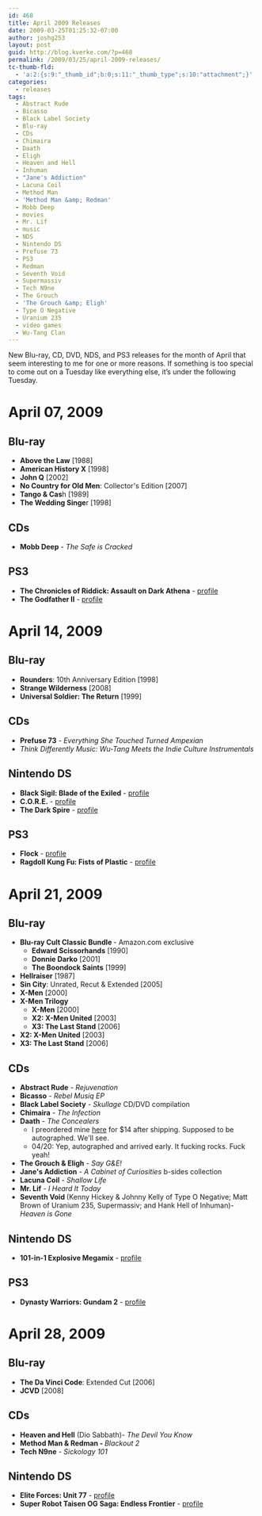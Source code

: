 ```yaml
---
id: 468
title: April 2009 Releases
date: 2009-03-25T01:25:32-07:00
author: joshg253
layout: post
guid: http://blog.kverke.com/?p=468
permalink: /2009/03/25/april-2009-releases/
tc-thumb-fld:
  - 'a:2:{s:9:"_thumb_id";b:0;s:11:"_thumb_type";s:10:"attachment";}'
categories:
  - releases
tags:
  - Abstract Rude
  - Bicasso
  - Black Label Society
  - Blu-ray
  - CDs
  - Chimaira
  - Daath
  - Eligh
  - Heaven and Hell
  - Inhuman
  - "Jane's Addiction"
  - Lacuna Coil
  - Method Man
  - 'Method Man &amp; Redman'
  - Mobb Deep
  - movies
  - Mr. Lif
  - music
  - NDS
  - Nintendo DS
  - Prefuse 73
  - PS3
  - Redman
  - Seventh Void
  - Supermassiv
  - Tech N9ne
  - The Grouch
  - 'The Grouch &amp; Eligh'
  - Type O Negative
  - Uranium 235
  - video games
  - Wu-Tang Clan
---
```

New Blu-ray, CD, DVD, NDS, and PS3 releases for the month of April that seem interesting to me for one or more reasons. If something is too special to come out on a Tuesday like everything else, it’s under the following Tuesday.

<h1>April 07, 2009</h1>

<h2>Blu-ray</h2>

<ul>
    <li><strong>Above the Law</strong> [1988]</li>
    <li><strong>American History X</strong> [1998]</li>
    <li><strong>John Q</strong> [2002]</li>
    <li><strong>No Country for Old Men</strong>: Collector's Edition [2007]</li>
    <li><strong>Tango &amp; Cas</strong>h [1989]</li>
    <li><strong>The Wedding Singe</strong>r [1998]</li>
</ul>

<h2>CDs</h2>

<ul>
    <li><strong>Mobb Deep</strong> - <em>The Safe is Cracked</em></li>
</ul>

<h2>PS3</h2>

<ul>
    <li><strong>The Chronicles of Riddick: Assault on Dark Athena</strong> - <a href="http://ps3.ign.com/objects/851/851727.html">profile</a></li>
    <li><strong>The Godfather II</strong> - <a href="http://ps3.ign.com/objects/953/953333.html">profile</a></li>
</ul>

<h1>April 14, 2009</h1>

<h2>Blu-ray</h2>

<ul>
    <li><strong>Rounders</strong>: 10th Anniversary Edition [1998]</li>
    <li><strong>Strange Wilderness</strong> [2008]</li>
    <li><strong>Universal Soldier: The Return</strong> [1999]</li>
</ul>

<h2>CDs</h2>

<ul>
    <li><strong>Prefuse 73</strong> - <em>Everything She Touched Turned Ampexian
</em></li>
    <li><em>Think Differently Music: Wu-Tang Meets the Indie Culture Instrumentals</em></li>
</ul>

<h2>Nintendo DS</h2>

<ul>
    <li> <strong>Black Sigil: Blade of the Exiled</strong> - <a href="http://ds.ign.com/objects/142/14253403.html">profile</a><a href="http://media.ds.ign.com/media/142/14253403/imgs_1.html"></a></li>
    <li><strong>C.O.R.E.</strong> - <a href="http://ds.ign.com/objects/946/946923.html">profile</a></li>
    <li><strong>The Dark Spire</strong> - <a href="http://ds.ign.com/objects/142/14251220.html">profile</a></li>
</ul>

<h2>PS3</h2>

<ul>
    <li><strong>Flock</strong> - <a href="http://ps3.ign.com/objects/142/14265383.html">profile</a></li>
    <li><strong>Ragdoll Kung Fu: Fists of Plastic</strong> - <a href="http://ps3.ign.com/objects/142/14266747.html">profile</a></li>
</ul>

<h1>April 21, 2009</h1>

<h2>Blu-ray</h2>

<ul>
    <li><strong>Blu-ray Cult Classic Bundle </strong>- Amazon.com exclusive
<ul>
    <li><strong>Edward Scissorhands</strong> [1990]<strong>
</strong></li>
    <li><strong>Donnie Darko</strong> [2001]<strong>
</strong></li>
    <li><strong>The Boondock Saints</strong> [1999]</li>
</ul>
</li>
    <li><strong>Hellraiser</strong> [1987]</li>
    <li><strong>Sin City</strong>: Unrated, Recut &amp; Extended [2005]</li>
    <li><strong>X-Men</strong> [2000]</li>
    <li><strong>X-Men Trilogy</strong>
<ul>
    <li><strong>X-Men</strong> [2000]</li>
    <li><strong>X2: X-Men United</strong> [2003]</li>
    <li><strong>X3: The Last Stand</strong> [2006]</li>
</ul>
</li>
    <li><strong>X2: X-Men United</strong> [2003]</li>
    <li><strong>X3: The Last Stand</strong> [2006]</li>
</ul>

<h2>CDs</h2>

<ul>
    <li><strong>Abstract Rude</strong> - <em>Rejuvenation</em></li>
    <li><strong>Bicasso</strong> - <em>Rebel Musiq EP</em></li>
    <li><strong>Black Label Society</strong> - <em>Skullage</em> CD/DVD compilation</li>
    <li><strong>Chimaira</strong> - <em>The Infection
</em></li>
    <li><strong>Daath</strong> - <em>The Concealers</em>
<ul>
    <li>I preordered mine <a href="http://www.cmdistro.com/Item/Daath_-_Concealers_+_Autographed_Booklet_-PRE-ORDER-/29881">here</a> for $14 after shipping. Supposed to be autographed. We'll see.</li>
    <li>04/20: Yep, autographed and arrived early. It fucking rocks. Fuck yeah!</li>
</ul>
</li>
    <li><strong>The Grouch &amp; Eligh</strong> - <em>Say G&amp;E!</em></li>
    <li><span style="font-weight: bold">Jane's Addiction</span> - <em>A Cabinet of Curiosities</em> b-sides collection</li>
    <li><strong>Lacuna Coil</strong> - <em>Shallow Life
</em></li>
    <li><strong>Mr. Lif</strong> - <em>I Heard It Today</em></li>
    <li><strong>Seventh Void</strong><strong> </strong>(Kenny Hickey &amp; Johnny Kelly of Type O Negative; Matt Brown of Uranium 235, Supermassiv; and Hank Hell of Inhuman)- <em>Heaven is Gone
</em></li>
</ul>

<h2>Nintendo DS</h2>

<ul>
    <li><strong>101-in-1 Explosive Megamix</strong> - <a href="http://ds.ign.com/objects/142/14298278.html">profile</a></li>
</ul>

<h2>PS3</h2>

<ul>
    <li><strong>Dynasty Warriors: Gundam 2</strong> - <a href="http://ps3.ign.com/objects/774/774973.html">profile</a></li>
</ul>

<h1>April 28, 2009</h1>

<h2>Blu-ray</h2>

<ul>
    <li><strong>The Da Vinci Code</strong>: Extended Cut [2006]</li>
    <li><strong>JCVD</strong> [2008]</li>
</ul>

<h2>CDs</h2>

<ul>
    <li><strong>Heaven and Hell</strong> (Dio Sabbath)- <em>The Devil You Know</em></li>
    <li><span style="font-weight: bold">Method Man &amp; Redman - </span><em>Blackout 2</em></li>
    <li><strong>Tech N9ne</strong> - <em>Sickology 101
</em></li>
</ul>

<h2>Nintendo DS</h2>

<ul>
    <li><strong>Elite Forces: Unit 77</strong> - <a href="http://ds.ign.com/objects/142/14248062.html">profile</a></li>
    <li><strong>Super Robot Taisen OG Saga: Endless Frontier</strong> - <a href="http://ds.ign.com/objects/142/14227448.html">profile</a></li>
</ul>